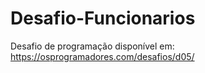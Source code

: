 # Desafio-Funcionarios
Desafio de programação disponível em: https://osprogramadores.com/desafios/d05/
